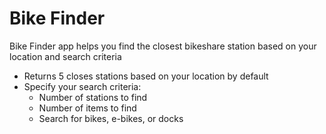 # Bike Finder

Bike Finder app helps you find the closest bikeshare station based on your location and search criteria

- Returns 5 closes stations based on your location by default
- Specify your search criteria:
  - Number of stations to find
  - Number of items to find
  - Search for bikes, e-bikes, or docks
